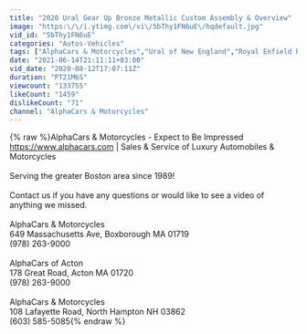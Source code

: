```yaml
---
title: "2020 Ural Gear Up Bronze Metallic Custom Assembly & Overview"
image: "https:\/\/i.ytimg.com\/vi\/5bThy1FN6uE\/hqdefault.jpg"
vid_id: "5bThy1FN6uE"
categories: "Autos-Vehicles"
tags: ["AlphaCars & Motorcycles","Ural of New England","Royal Enfield Boston"]
date: "2021-06-14T21:11:11+03:00"
vid_date: "2020-08-12T17:07:11Z"
duration: "PT21M6S"
viewcount: "133755"
likeCount: "1459"
dislikeCount: "71"
channel: "AlphaCars & Motorcycles"
---
```

{% raw %}AlphaCars &amp; Motorcycles - Expect to Be Impressed<br /><a rel="nofollow" target="blank" href="https://www.alphacars.com">https://www.alphacars.com</a> | Sales &amp; Service of Luxury Automobiles &amp; Motorcycles <br /><br />Serving the greater Boston area since 1989!<br /><br />Contact us if you have any questions or would like to see a video of anything we missed. <br /><br />AlphaCars &amp; Motorcycles<br />649 Massachusetts Ave, Boxborough MA 01719<br />(978) 263-9000<br /><br />AlphaCars of Acton<br />178 Great Road, Acton MA 01720<br />(978) 263-9000<br /><br />AlphaCars &amp; Motorcycles <br />108 Lafayette Road, North Hampton NH 03862<br />(603) 585-5085{% endraw %}
